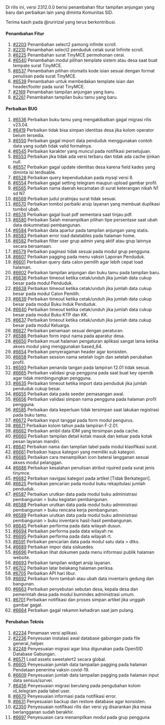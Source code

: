 Di rilis ini, versi 2312.0.0 berisi penambahan fitur tampilan anjungan yang baru dan perbaikan lain yang diminta Komunitas SID.

Terima kasih pada @ruririzal yang terus berkontribusi.

#### Penambahan Fitur

1. [#2203](https://github.com/OpenSID/premium/issues/2203) Penambahan select2 pamong infinite scroll.
2. [#2210](https://github.com/OpenSID/premium/issues/2210) Penambahan select2 penduduk cetak surat Infinite scroll.
3. [#6225](https://github.com/OpenSID/OpenSID/issues/6225) Penambahan surat TinyMCE permohonan cerai.
4. [#6540](https://github.com/OpenSID/OpenSID/issues/6540) Penambahan modul pilihan template sistem atau desa saat buat tempate surat TinyMCE.
5. [#6537](https://github.com/OpenSID/OpenSID/issues/6537) Penambahan pilihan otomatis kode isian sesuai dengan format penulisan pada surat TinyMCE.
6. [#6539](https://github.com/OpenSID/OpenSID/issues/6539) Penambahan untuk membedakan template isian dan header/footer pada surat TinyMCE.
7. [#2169](https://github.com/OpenSID/premium/issues/2169) Penambahan tampilan anjungan yang baru.
8. [#2261](https://github.com/OpenSID/premium/issues/2261) Penambahan tampilan buku tamu yang baru.

#### Perbaikan BUG

1. [#6536](https://github.com/OpenSID/OpenSID/issues/6536) Perbaikan buku tamu yang mengakibatkan gagal migrasi rilis v23.04.
2. [#6419](https://github.com/OpenSID/OpenSID/issues/6419) Perbaikan tidak bisa simpan identitas desa jika kolom operator belum tersedia.
3. [#6550](https://github.com/OpenSID/OpenSID/issues/6550) Perbaikan gagal import data penduduk menggunakan contoh data yang sudah tidak valid formatnya.
4. [#6545](https://github.com/OpenSID/OpenSID/issues/6545) Perbaikan karakter yang muncul pada notifikasi persetujuan.
5. [#6553](https://github.com/OpenSID/OpenSID/issues/6553) Perbaikan jika tidak ada versi terbaru dan tidak ada cache ijinkan null.
6. [#6557](https://github.com/OpenSID/OpenSID/issues/6557) Perbaikan gagal update identitas desa karena field kades yang diminta isi terdisable.
7. [#6528](https://github.com/OpenSID/OpenSID/issues/6528) Perbaikan query kependudukan pada mysql versi 8.
8. [#6554](https://github.com/OpenSID/OpenSID/issues/6554) Perbaikan gagal setting telegram maupun upload gambar profil.
9. [#6565](https://github.com/OpenSID/OpenSID/issues/6565) Perbaikan nama daerah kecamatan di surat keterangan nikah N1 sd N7.
10. [#6569](https://github.com/OpenSID/OpenSID/issues/6569) Perbaikan judul pratinjau surat tidak sesuai.
11. [#6570](https://github.com/OpenSID/OpenSID/issues/6570) Perbaikan tombol perbaiki arsip layanan yang membuat duplikasi tombol ubah.
12. [#6574](https://github.com/OpenSID/OpenSID/issues/6574) Perbaikan gagal buat pdf sementara saat tinjau pdf.
13. [#6580](https://github.com/OpenSID/OpenSID/issues/6580) Perbaikan Salah menampilkan pilihan tipe persentase saat ubah data dokumnetasi pembangunan.
14. [#6584](https://github.com/OpenSID/OpenSID/issues/6584) Perbaikan data apartur pada tampilan anjungan yang statis.
15. [#6583](https://github.com/OpenSID/OpenSID/issues/6583) Perbaikan error load datatables pada halaman home.
16. [#6582](https://github.com/OpenSID/OpenSID/issues/6582) Perbaikan filter user grup admin yang aktif atau grup lainnya secara bersamaan.
17. [#6579](https://github.com/OpenSID/OpenSID/issues/6579) Perbaikan paginasi tidak sesuai pada modul grup pengguna.
18. [#6607](https://github.com/OpenSID/OpenSID/issues/6607) Perbaikan pagging pada menu vaksin Laporan Penduduk.
19. [#6601](https://github.com/OpenSID/OpenSID/issues/6601) Perbaikan query data calon pemilih agar lebih cepat load halaman.
20. [#6602](https://github.com/OpenSID/OpenSID/issues/6602) Perbaikan tampilan anjungan dan buku tamu pada tampilan baru.
21. [#6636](https://github.com/OpenSID/OpenSID/issues/6636) Perbaikan timeout ketika cetak/unduh jika jumlah data cukup besar pada modul Penduduk.
22. [#6638](https://github.com/OpenSID/OpenSID/issues/6638) Perbaikan timeout ketika cetak/unduh jika jumlah data cukup besar pada modul Calon Pemilih.
23. [#6639](https://github.com/OpenSID/OpenSID/issues/6639) Perbaikan timeout ketika cetak/unduh jika jumlah data cukup besar pada modul Buku Induk Penduduk.
24. [#6640](https://github.com/OpenSID/OpenSID/issues/6640) Perbaikan timeout ketika cetak/unduh jika jumlah data cukup besar pada modul Buku KTP dan KK.
25. [#6637](https://github.com/OpenSID/OpenSID/issues/6637) Perbaikan timeout ketika cetak/unduh jika jumlah data cukup besar pada modul Keluarga.
26. [#6627](https://github.com/OpenSID/OpenSID/issues/6627) Perbaikan penamaan sesuai dengan peraturan.
27. [#6586](https://github.com/OpenSID/OpenSID/issues/6586) Perbaikan form input nama pada aparatur desa.
28. [#6650](https://github.com/OpenSID/OpenSID/issues/6650) Perbaikan muat halaman pengaturan aplikasi sangat lama ketika akses modul yang menggunakan based_64.
29. [#6654](https://github.com/OpenSID/OpenSID/issues/6654) Perbaikan penyeragaman header agar konsisten.
30. [#6658](https://github.com/OpenSID/OpenSID/issues/6658) Perbaikan session nama setelah login dan setelah perubahan profil.
31. [#6593](https://github.com/OpenSID/OpenSID/issues/6593) Perbaikan penanda tangan pada lampiran f2.01 tidak sesuai.
32. [#6665](https://github.com/OpenSID/OpenSID/issues/6665) Perbaikan validasi grup pengguna pada saat buat key opendk agar tidak membingungkan pengguna.
33. [#6635](https://github.com/OpenSID/OpenSID/issues/6635) Perbaikan timeout ketika import data penduduk jika jumlah penduduk cukup besar.
34. [#6655](https://github.com/OpenSID/OpenSID/issues/6655) Perbaikan data pada seeder pemasangan awal.
35. [#6656](https://github.com/OpenSID/OpenSID/issues/6656) Perbaikan validasi simpan nama pengguna pada halaman profil pengguna.
36. [#6585](https://github.com/OpenSID/OpenSID/issues/6585) Perbaikan data keperluan tidak tersimpan saat lakukan registrasi pada buku tamu.
37. [#6672](https://github.com/OpenSID/OpenSID/issues/6672) Perbaikan input tanggal pada form modul pengurus.
38. [#6671](https://github.com/OpenSID/OpenSID/issues/6671) Perbaikan kolom tahun pada lampiran F-2.01.
39. [#6662](https://github.com/OpenSID/OpenSID/issues/6662) Perbaikan ambil data IDM yang tersimpan pada cache.
40. [#6660](https://github.com/OpenSID/OpenSID/issues/6660) Perbaikan tampilan detail kotak masuk dan keluar pada kotak pesan layanan mandiri.
41. [#6641](https://github.com/OpenSID/OpenSID/issues/6641) Perbaikan nama dan tampilan tabel pada modul klasifikasi surat.
42. [#6661](https://github.com/OpenSID/OpenSID/issues/6661) Perbaikan hapus kategori yang memiliki sub kategori.
43. [#6685](https://github.com/OpenSID/OpenSID/issues/6685) Perbaikan cara menampilkan icon baterai langganan sesuai akses modul pelanggan.
44. [#6686](https://github.com/OpenSID/OpenSID/issues/6686) Perbaikan kesalahan penulisan atribut rquired pada surat jenis tinymce.
45. [#6682](https://github.com/OpenSID/OpenSID/issues/6682) Perbaikan navigasi kategori pada artikel [Tidak Berkategori].
46. [#6625](https://github.com/OpenSID/OpenSID/issues/6625) Perbaikan pencarian pada modul buku rekapitulasi jumlah penduduk.
47. [#6587](https://github.com/OpenSID/OpenSID/issues/6587) Perbaikan urutkan data pada modul buku administrasi pembangunan > buku kegiatan pembangunan.
48. [#6588](https://github.com/OpenSID/OpenSID/issues/6588) Perbaikan urutkan data pada modul buku administrasi pembangunan > buku rencana kerja pembangunan.
49. [#6589](https://github.com/OpenSID/OpenSID/issues/6589) Perbaikan urutkan data pada modul buku administrasi pembangunan > buku inventaris hasil-hasil pembangunan.
50. [#6645](https://github.com/OpenSID/OpenSID/issues/6645) Perbaikan performa pada data wilayah dusun.
51. [#6694](https://github.com/OpenSID/OpenSID/issues/6694) Perbaikan performa pada data wilayah rw.
52. [#6695](https://github.com/OpenSID/OpenSID/issues/6695) Perbaikan performa pada data wilayah rt.
53. [#6591](https://github.com/OpenSID/OpenSID/issues/6591) Perbaikan pencarian data pada modul satu data > dtks.
54. [#6689](https://github.com/OpenSID/OpenSID/issues/6689) Perbaikan impor data siskuedes.
55. [#6696](https://github.com/OpenSID/OpenSID/issues/6696) Perbaikan lihat dokumen pada menu informasi publik halaman website.
56. [#6693](https://github.com/OpenSID/OpenSID/issues/6693) Perbaikan tampilan widget arsip layanan.
57. [#6702](https://github.com/OpenSID/OpenSID/issues/6702) Perbaikan latar belakang halaman periksa.
58. [#6705](https://github.com/OpenSID/OpenSID/issues/6705) Perbaikan API hari libur.
59. [#6692](https://github.com/OpenSID/OpenSID/issues/6692) Perbaikan form tambah atau ubah data inventaris gedung dan bangunan.
60. [#6663](https://github.com/OpenSID/OpenSID/issues/6663) Perbaikan penyebutan sebutan desa, kepala desa dan pemerintah desa pada modul bumindes administrasi umum.
61. [#6701](https://github.com/OpenSID/OpenSID/issues/6701) Perbaikan notifikasi dan proses simpan artikel jika unggah gambar gagal.
62. [#6664](https://github.com/OpenSID/OpenSID/issues/6664) Perbaikan gagal rekamm kehadiran saat jam pulang.

#### Perubahan Teknis

1. [#2234](https://github.com/OpenSID/premium/issues/2234) Penamaan versi aplikasi.
2. [#2236](https://github.com/OpenSID/premium/issues/2236) Penyesuian instalasi awal database gabungan pada file general_helper.
3. [#2249](https://github.com/OpenSID/premium/issues/2249) Penyesuaian migrasi agar bisa digunakan pada OpenSID Database Gabungan.
4. [#6571](https://github.com/OpenSID/OpenSID/issues/6571) Load assets sweetalert2 secara global.
5. [#6605](https://github.com/OpenSID/OpenSID/issues/6605) Penyesuaian jumlah data tampailan pagging pada halaman Pendataan penerima vaksin covid-19.
6. [#6609](https://github.com/OpenSID/OpenSID/issues/6609) Penyesuaian jumlah data tampailan pagging pada halaman input data sensus/survei.
7. [#6456](https://github.com/OpenSID/OpenSID/issues/6456) Penyesuaian migrasi berulang pada pengubahan kolom id_telegram pada tabel user.
8. [#6670](https://github.com/OpenSID/OpenSID/issues/6670) Penyesuaian informasi pada notifikasi error.
9. [#6631](https://github.com/OpenSID/OpenSID/issues/6631) Penyesuaian backup dan restore database agar konsisten.
10. [#2350](https://github.com/OpenSID/premium/issues/2350) Penyesuaian notifikasi rilis dan versi yg disarankan jika masa berlangganan sudah berakhir.
11. [#6697](https://github.com/OpenSID/OpenSID/issues/6697) Penyesuaian cara menampilkan modul pada grup pengguna